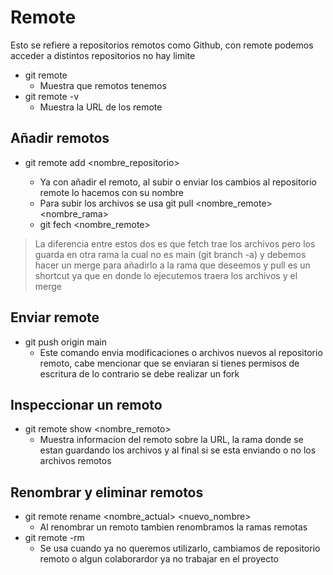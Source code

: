 # Remote
Esto se refiere a repositorios remotos como Github, con remote podemos acceder a distintos repositorios no hay limite
- git remote
    - Muestra que remotos tenemos
- git remote -v
    - Muestra la URL de los remote
## Añadir remotos
- git remote add <nombre_repositorio> <URL>
    - Ya con añadir el remoto, al subir o enviar los cambios al repositorio remote lo hacemos con su nombre
    - Para subir los archivos se usa git pull <nombre_remote> <nombre_rama>
    - git fech <nombre_remote> 
> La diferencia entre estos dos es que fetch trae los archivos pero los guarda en otra rama la cual no es main (git branch -a) y debemos hacer un merge para añadirlo a la rama que deseemos y pull es un shortcut ya que en donde lo ejecutemos traera los archivos y el merge
## Enviar remote
- git push origin main
    - Este comando envia modificaciones o archivos nuevos al repositorio remoto, cabe mencionar que se enviaran si tienes permisos de escritura de lo contrario se debe realizar un fork
## Inspeccionar un remoto
- git remote show <nombre_remoto>
    - Muestra informacion del remoto sobre la URL, la rama donde se estan guardando los archivos y al final si se esta enviando o no los archivos remotos
## Renombrar y eliminar remotos
- git remote rename <nombre_actual> <nuevo_nombre>
    - Al renombrar un remoto tambien renombramos la ramas remotas
- git remote -rm
    - Se usa cuando ya no queremos utilizarlo, cambiamos de repositorio remoto o algun colaborardor ya no trabajar en el proyecto
